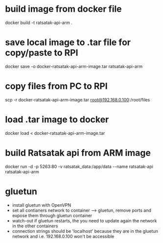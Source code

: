 # build image from docker file
docker build -t ratsatak-api-arm .

# save local image to .tar file for copy/paste to RPI
docker save -o docker-ratsatak-api-arm-image.tar ratsatak-api-arm

# copy files from PC to RPI
scp -r docker-ratsatak-api-arm-image.tar root@192.168.0.100:/root/files

# load .tar image to docker
docker load < docker-ratsatak-api-arm-image.tar

# build Ratsatak api from ARM image
docker run -d -p 5263:80 -v ratsatak_data:/app/data --name ratsatak-api ratsatak-api-arm

# gluetun
- install gluetun with OpenVPN
- set all contianers network to container --> gluetun, remove ports and expose them through gluetun container
- watch-out if gluetun restarts, the you need to update again the network in the other containers
- connection strings should be 'localhost' because they are in the gluetun network and i.e. 192.168.0.100 won't be accessible